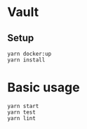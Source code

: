# Vault

## Setup

```shell
yarn docker:up
yarn install
```

# Basic usage

```shell
yarn start
yarn test
yarn lint
```
